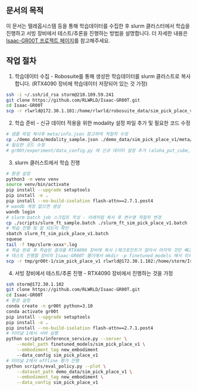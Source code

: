 ## 문서의 목적
이 문서는 텔레옵시스템 등을 통해 학습데이터를 수집한 후 slurm 클러스터에서 학습을 진행하고 서빙 장비에서 테스트/추론을 진행하는 방법을 설명합니다.
더 자세한 내용은 [Isaac-GR00T 프로젝트 페이지](https://github.com/RLWRLD/Isaac-GR00T)를 참고해주세요.

## 작업 절차

1. 학습데이터 수집 - Robosuite를 통해 생성한 학습데이터를 slurm 클러스트로 복사합니다. (RTX4090 장비에 학습데이터 저장되어 있는 것 가정)
```sh
ssh -i ~/.ssh/id_rsa storm@210.109.59.241
git clone https://github.com/RLWRLD/Isaac-GR00T.git
cd Isaac-GR00T
scp -r rlwrld@172.30.1.101:/home/rlwrld/robosuite_data/sim_pick_place_v1 ./demo_data/
```

2. 학습 준비 - 신규 데이터 적용을 위한 modality 설정 파일 추가 및 필요한 코드 수정
```sh
# 샘플 파일 복사후 meta/info.json 참고하여 적절히 수정
cp ./demo_data/modality_sample.json ./demo_data/sim_pick_place_v1/meta/modality.json
# 필요한 코드 수정
# gr00t/experiment/data_config.py 에 신규 데이터 설정 추가 (aloha_put_cube, franka_hook 등을 참고하여 코드 작성)
```

3. slurm 클러스트에서 학습 진행
```sh
# 환경 설정
python3 -m venv venv
source venv/bin/activate
pip install --upgrade setuptools
pip install -e .
pip install --no-build-isolation flash-attn==2.7.1.post4
# wandb 계정 없으면 생성
wandb login 
# slurm batch job 스크립트 작성 - 아래처럼 복사 후 변수명 적절히 변경
cp ./scripts/slurm_ft_sample.batch ./slurm_ft_sim_pick_place_v1.batch 
# 학습 진행 및 잘 되는지 확인
sbatch slurm_ft_sim_pick_place_v1.batch
squeue
tail -f tmp/slurm-xxxx*.log
# 학습 완료 후 학습된 결과를 RTX4090 장비에 복사 (체크포인트가 많아서 마지막 것만 빼고 나머지는 삭제하고 진행하는 것이 빠름)
# 테스트 진행할 장비의 Isaac-GR00T 폴더에서 mkdir -p finetuned_models 해서 미리 타겟 폴더 생더
scp -r tmp/gr00t-1/sim_pick_place_v1 rlwrld@172.30.1.102:/home/storm/Isaac-GR00T/finetuned_models/
```

4. 서빙 장비에서 테스트/추론 진행 - RTX4090 장비에서 진행하는 것을 가정
```sh
ssh storm@172.30.1.102
git clone https://github.com/RLWRLD/Isaac-GR00T.git
cd Isaac-GR00T
# 환경 설정
conda create -n gr00t python=3.10
conda activate gr00t
pip install --upgrade setuptools
pip install -e .
pip install --no-build-isolation flash-attn==2.7.1.post4
# 터미널 1에서 서버 실행
python scripts/inference_service.py --server \
    --model_path finetuned_models/sim_pick_place_v1 \
    --embodiment_tag new_embodiment
    --data_config sim_pick_place_v1
# 터미널 2에서 offline 평가 진행
python scripts/eval_policy.py --plot \
    --dataset_path demo_data/sim_pick_place_v1 \
    --embodiment_tag new_embodiment \
    --data_config sim_pick_place_v1
```